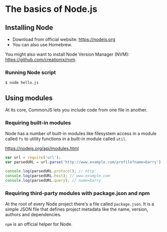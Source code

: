 # The basics of Node.js

## Installing Node

* Download from official website: https://nodejs.org
* You can also use Homebrew.

You might also want to install Node Version Manager (NVM): https://github.com/creationix/nvm.

### Running Node script

```
$ node hello.js
```

## Using modules

At its core, CommonJS lets you include code from one file in another.

### Requiring built-in modules

Node has a number of built-in modules like filesystem access in a module called `fs` to utility functions in a built-in module called `util`.

https://nodejs.org/api/modules.html

```javascript
var url = require('url');
var parsedURL = url.parse('http://www.example.com/profile?name=barry');

console.log(parsedURL.protocol); // http:
console.log(parsedURL.host); // www.example.com
console.log(parsedURL.query); // name=barry
```

### Requiring third-party modules with package.json and npm

At the root of every Node project there's a file called `package.json`.
It is a simple JSON file that defines project metadata like the name, version, authors and dependencies.

`npm` is an official helper for Node.
